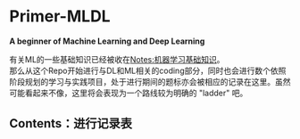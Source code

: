 # Primer-MLDL
**A beginner of Machine Learning and Deep Learning**<br>

有关ML的一些基础知识已经被收在[Notes:机器学习基础知识](https://github.com/joseph-zhang/Notes/tree/master/%E6%9C%BA%E5%99%A8%E5%AD%A6%E4%B9%A0%E5%9F%BA%E7%A1%80%E7%9F%A5%E8%AF%86)。<br>
那么从这个Repo开始进行与DL和ML相关的coding部分，同时也会进行数个依照阶段规划的学习与实践项目，处于进行期间的题标亦会被相应的记录在这里。虽然可能看起来不像，这里将会表现为一个路线较为明确的 "ladder" 吧。

## Contents：进行记录表
